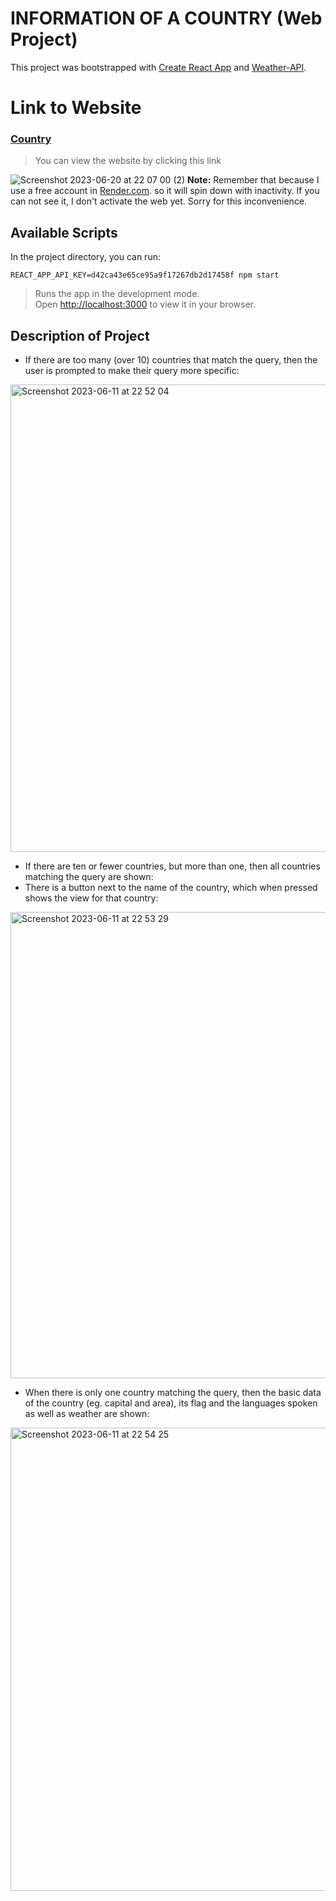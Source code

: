 # INFORMATION OF A COUNTRY (Web Project)

This project was bootstrapped with [Create React App](https://github.com/facebook/create-react-app) and [Weather-API](https://openweathermap.org/api). 

# Link to Website
### [Country](https://country-osjy.onrender.com/)
> You can view the website by clicking this link

![Screenshot 2023-06-20 at 22 07 00 (2)](https://github.com/VienThanh12/Country-Project/assets/67015555/d1ccbfda-eec7-467c-8f4a-8c9086157de6)
**Note:** Remember that because I use a free account in [Render.com](https://render.com/). so it will spin down with inactivity. If you can not see it, I don't activate the web yet. Sorry for this inconvenience.

## Available Scripts

In the project directory, you can run:
```
REACT_APP_API_KEY=d42ca43e65ce95a9f17267db2d17458f npm start 
```
> Runs the app in the development mode.\
Open [http://localhost:3000](http://localhost:3000) to view it in your browser.

## Description of Project

- If there are too many (over 10) countries that match the query, then the user is prompted to make their query more specific:

<img width="748" alt="Screenshot 2023-06-11 at 22 52 04" src="https://github.com/VienThanh12/ProjectAWeatherApp/assets/67015555/0bdd88ff-4939-46e2-b2b7-6bb6fa06eca7">

- If there are ten or fewer countries, but more than one, then all countries matching the query are shown:
- There is a button next to the name of the country, which when pressed shows the view for that country:
<img width="746" alt="Screenshot 2023-06-11 at 22 53 29" src="https://github.com/VienThanh12/ProjectAWeatherApp/assets/67015555/56d5a93a-3479-44aa-9f0c-4ae45ed845a3">

- When there is only one country matching the query, then the basic data of the country (eg. capital and area), its flag and the languages spoken as well as weather are shown:

<img width="741" alt="Screenshot 2023-06-11 at 22 54 25" src="https://github.com/VienThanh12/ProjectAWeatherApp/assets/67015555/4f526456-0b20-4aec-a9d8-97ec2856da58">


